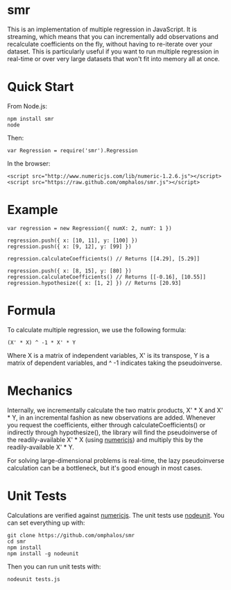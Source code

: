 smr
===

This is an implementation of multiple regression in JavaScript.  It is streaming, which means that you can incrementally add observations and recalculate coefficients on the fly, without having to re-iterate over your dataset.  This is particularly useful if you want to run multiple regression in real-time or over very large datasets that won't fit into memory all at once.

# Quick Start

From Node.js:

    npm install smr
    node

Then:

    var Regression = require('smr').Regression

In the browser:

    <script src="http://www.numericjs.com/lib/numeric-1.2.6.js"></script>
    <script src="https://raw.github.com/omphalos/smr.js"></script>

# Example

    var regression = new Regression({ numX: 2, numY: 1 })

    regression.push({ x: [10, 11], y: [100] })
    regression.push({ x: [9, 12], y: [99] })

    regression.calculateCoefficients() // Returns [[4.29], [5.29]]

    regression.push({ x: [8, 15], y: [80] })
    regression.calculateCoefficients() // Returns [[-0.16], [10.55]]
    regression.hypothesize({ x: [1, 2] }) // Returns [20.93]

# Formula

To calculate multiple regression, we use the following formula:

    (X' * X) ^ -1 * X' * Y

Where X is a matrix of independent variables, X' is its transpose, Y is a matrix of dependent variables, and ^ -1 indicates taking the pseudoinverse.

# Mechanics

Internally, we incrementally calculate the two matrix products, X' * X and X' * Y, in an incremental fashion as new observations are added.  Whenever you request the coefficients, either through calculateCoefficients() or indirectly through hypothesize(), the library will find the pseudoinverse of the readily-available X' * X (using [numericjs](http://www.numericjs.com/)) and multiply this by the readily-available X' * Y.

For solving large-dimensional problems is real-time, the lazy pseudoinverse calculation can be a bottleneck, but it's good enough in most cases.

# Unit Tests

Calculations are verified against [numericjs](http://www.numericjs.com/).  The unit tests use [nodeunit](https://github.com/caolan/nodeunit).  You can set everything up with:

    git clone https://github.com/omphalos/smr
    cd smr
    npm install
    npm install -g nodeunit

Then you can run unit tests with:

    nodeunit tests.js
